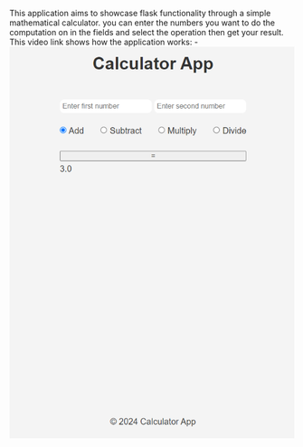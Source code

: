 This application aims to showcase flask functionality through a simple mathematical calculator. you can enter the numbers you want to do the computation on in the fields and select the operation then get your result. This video link shows how the application works: -
![Screenshot](https://raw.githubusercontent.com/Rashaddd003/Calculator/project/images/app_image.PNG)
